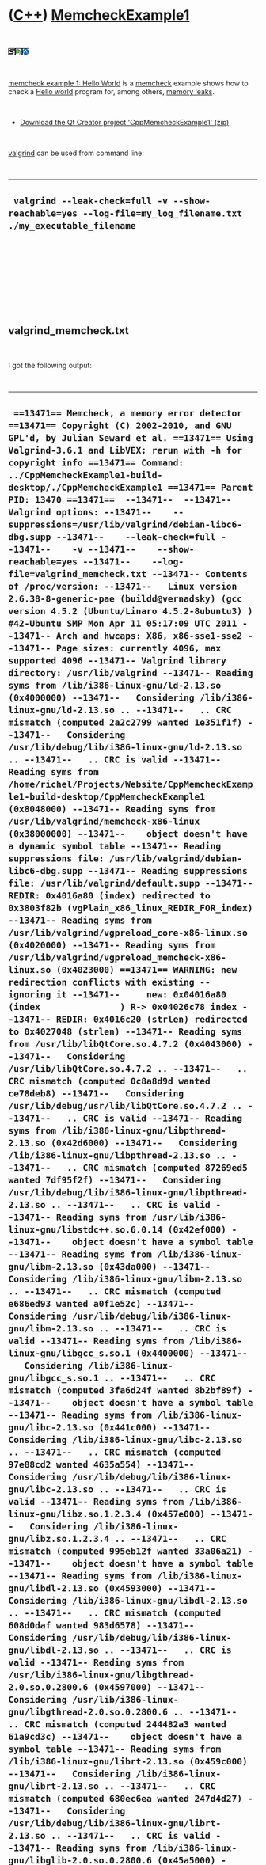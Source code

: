 



 

 

 

 

 

([C++](Cpp.md)) [MemcheckExample1](CppMemcheckExample1.md)
============================================================

 

![STL](PicStl.png)![Qt
Creator](PicQtCreator.png)![Lubuntu](PicLubuntu.png)

 

[memcheck example 1: Hello World](CppMemcheckExample1.md) is a
[memcheck](CppMemcheck.md) example shows how to check a [Hello
world](CppHelloWorld.md) program for, among others, [memory
leaks](CppMemoryLeak.md).

 

-   [Download the Qt Creator project
    'CppMemcheckExample1' (zip)](CppMemcheckExample1.zip)

 

[valgrind](CppValgrind.md) can be used from command line:

 

  ---------------------------------------------------------------------------------------------------------------
  ` valgrind --leak-check=full -v --show-reachable=yes --log-file=my_log_filename.txt ./my_executable_filename`
  ---------------------------------------------------------------------------------------------------------------

 

 

 

 

 

valgrind\_memcheck.txt
----------------------

 

I got the following output:

 

  -------------------------------------------------------------------------------------------------------------------------------------------------------------------------------------------------------------------------------------------------------------------------------------------------------------------------------------------------------------------------------------------------------------------------------------------------------------------------------------------------------------------------------------------------------------------------------------------------------------------------------------------------------------------------------------------------------------------------------------------------------------------------------------------------------------------------------------------------------------------------------------------------------------------------------------------------------------------------------------------------------------------------------------------------------------------------------------------------------------------------------------------------------------------------------------------------------------------------------------------------------------------------------------------------------------------------------------------------------------------------------------------------------------------------------------------------------------------------------------------------------------------------------------------------------------------------------------------------------------------------------------------------------------------------------------------------------------------------------------------------------------------------------------------------------------------------------------------------------------------------------------------------------------------------------------------------------------------------------------------------------------------------------------------------------------------------------------------------------------------------------------------------------------------------------------------------------------------------------------------------------------------------------------------------------------------------------------------------------------------------------------------------------------------------------------------------------------------------------------------------------------------------------------------------------------------------------------------------------------------------------------------------------------------------------------------------------------------------------------------------------------------------------------------------------------------------------------------------------------------------------------------------------------------------------------------------------------------------------------------------------------------------------------------------------------------------------------------------------------------------------------------------------------------------------------------------------------------------------------------------------------------------------------------------------------------------------------------------------------------------------------------------------------------------------------------------------------------------------------------------------------------------------------------------------------------------------------------------------------------------------------------------------------------------------------------------------------------------------------------------------------------------------------------------------------------------------------------------------------------------------------------------------------------------------------------------------------------------------------------------------------------------------------------------------------------------------------------------------------------------------------------------------------------------------------------------------------------------------------------------------------------------------------------------------------------------------------------------------------------------------------------------------------------------------------------------------------------------------------------------------------------------------------------------------------------------------------------------------------------------------------------------------------------------------------------------------------------------------------------------------------------------------------------------------------------------------------------------------------------------------------------------------------------------------------------------------------------------------------------------------------------------------------------------------------------------------------------------------------------------------------------------------------------------------------------------------------------------------------------------------------------------------------------------------------------------------------------------------------------------------------------------------------------------------------------------------------------------------------------------------------------------------------------------------------------------------------------------------------------------------------------------------------------------------------------------------------------------------------------------------------------------------------------------------------------------------------------------------------------------------------------------------------------------------------------------------------------------------------------------------------------------------------------------------------------------------------------------------------------------------------------------------------------------------------------------------------------------------------------------------------------------------------------------------------------------------------------------------------------------------------------------------------------------------------------------------------------------------------------------------------------------------------------------------------------------------------------------------------------------------------------------------------------------------------------------------------------------------------------------------------------------------------------------------------------------------------------------------------------------------------------------------------------------------------------------------------------
  ` ==13471== Memcheck, a memory error detector ==13471== Copyright (C) 2002-2010, and GNU GPL'd, by Julian Seward et al. ==13471== Using Valgrind-3.6.1 and LibVEX; rerun with -h for copyright info ==13471== Command: ../CppMemcheckExample1-build-desktop/./CppMemcheckExample1 ==13471== Parent PID: 13470 ==13471==  --13471--  --13471-- Valgrind options: --13471--    --suppressions=/usr/lib/valgrind/debian-libc6-dbg.supp --13471--    --leak-check=full --13471--    -v --13471--    --show-reachable=yes --13471--    --log-file=valgrind_memcheck.txt --13471-- Contents of /proc/version: --13471--   Linux version 2.6.38-8-generic-pae (buildd@vernadsky) (gcc version 4.5.2 (Ubuntu/Linaro 4.5.2-8ubuntu3) ) #42-Ubuntu SMP Mon Apr 11 05:17:09 UTC 2011 --13471-- Arch and hwcaps: X86, x86-sse1-sse2 --13471-- Page sizes: currently 4096, max supported 4096 --13471-- Valgrind library directory: /usr/lib/valgrind --13471-- Reading syms from /lib/i386-linux-gnu/ld-2.13.so (0x4000000) --13471--   Considering /lib/i386-linux-gnu/ld-2.13.so .. --13471--   .. CRC mismatch (computed 2a2c2799 wanted 1e351f1f) --13471--   Considering /usr/lib/debug/lib/i386-linux-gnu/ld-2.13.so .. --13471--   .. CRC is valid --13471-- Reading syms from /home/richel/Projects/Website/CppMemcheckExample1-build-desktop/CppMemcheckExample1 (0x8048000) --13471-- Reading syms from /usr/lib/valgrind/memcheck-x86-linux (0x38000000) --13471--    object doesn't have a dynamic symbol table --13471-- Reading suppressions file: /usr/lib/valgrind/debian-libc6-dbg.supp --13471-- Reading suppressions file: /usr/lib/valgrind/default.supp --13471-- REDIR: 0x4016a80 (index) redirected to 0x3803f82b (vgPlain_x86_linux_REDIR_FOR_index) --13471-- Reading syms from /usr/lib/valgrind/vgpreload_core-x86-linux.so (0x4020000) --13471-- Reading syms from /usr/lib/valgrind/vgpreload_memcheck-x86-linux.so (0x4023000) ==13471== WARNING: new redirection conflicts with existing -- ignoring it --13471--     new: 0x04016a80 (index               ) R-> 0x04026c78 index --13471-- REDIR: 0x4016c20 (strlen) redirected to 0x4027048 (strlen) --13471-- Reading syms from /usr/lib/libQtCore.so.4.7.2 (0x4043000) --13471--   Considering /usr/lib/libQtCore.so.4.7.2 .. --13471--   .. CRC mismatch (computed 0c8a8d9d wanted ce78deb8) --13471--   Considering /usr/lib/debug/usr/lib/libQtCore.so.4.7.2 .. --13471--   .. CRC is valid --13471-- Reading syms from /lib/i386-linux-gnu/libpthread-2.13.so (0x42d6000) --13471--   Considering /lib/i386-linux-gnu/libpthread-2.13.so .. --13471--   .. CRC mismatch (computed 87269ed5 wanted 7df95f2f) --13471--   Considering /usr/lib/debug/lib/i386-linux-gnu/libpthread-2.13.so .. --13471--   .. CRC is valid --13471-- Reading syms from /usr/lib/i386-linux-gnu/libstdc++.so.6.0.14 (0x42ef000) --13471--    object doesn't have a symbol table --13471-- Reading syms from /lib/i386-linux-gnu/libm-2.13.so (0x43da000) --13471--   Considering /lib/i386-linux-gnu/libm-2.13.so .. --13471--   .. CRC mismatch (computed e686ed93 wanted a0f1e52c) --13471--   Considering /usr/lib/debug/lib/i386-linux-gnu/libm-2.13.so .. --13471--   .. CRC is valid --13471-- Reading syms from /lib/i386-linux-gnu/libgcc_s.so.1 (0x4400000) --13471--   Considering /lib/i386-linux-gnu/libgcc_s.so.1 .. --13471--   .. CRC mismatch (computed 3fa6d24f wanted 8b2bf89f) --13471--    object doesn't have a symbol table --13471-- Reading syms from /lib/i386-linux-gnu/libc-2.13.so (0x441c000) --13471--   Considering /lib/i386-linux-gnu/libc-2.13.so .. --13471--   .. CRC mismatch (computed 97e88cd2 wanted 4635a554) --13471--   Considering /usr/lib/debug/lib/i386-linux-gnu/libc-2.13.so .. --13471--   .. CRC is valid --13471-- Reading syms from /lib/i386-linux-gnu/libz.so.1.2.3.4 (0x457e000) --13471--   Considering /lib/i386-linux-gnu/libz.so.1.2.3.4 .. --13471--   .. CRC mismatch (computed 995eb12f wanted 33a06a21) --13471--    object doesn't have a symbol table --13471-- Reading syms from /lib/i386-linux-gnu/libdl-2.13.so (0x4593000) --13471--   Considering /lib/i386-linux-gnu/libdl-2.13.so .. --13471--   .. CRC mismatch (computed 608d0daf wanted 983d6578) --13471--   Considering /usr/lib/debug/lib/i386-linux-gnu/libdl-2.13.so .. --13471--   .. CRC is valid --13471-- Reading syms from /usr/lib/i386-linux-gnu/libgthread-2.0.so.0.2800.6 (0x4597000) --13471--   Considering /usr/lib/i386-linux-gnu/libgthread-2.0.so.0.2800.6 .. --13471--   .. CRC mismatch (computed 244482a3 wanted 61a9cd3c) --13471--    object doesn't have a symbol table --13471-- Reading syms from /lib/i386-linux-gnu/librt-2.13.so (0x459c000) --13471--   Considering /lib/i386-linux-gnu/librt-2.13.so .. --13471--   .. CRC mismatch (computed 680ec6ea wanted 247d4d27) --13471--   Considering /usr/lib/debug/lib/i386-linux-gnu/librt-2.13.so .. --13471--   .. CRC is valid --13471-- Reading syms from /lib/i386-linux-gnu/libglib-2.0.so.0.2800.6 (0x45a5000) --13471--   Considering /lib/i386-linux-gnu/libglib-2.0.so.0.2800.6 .. --13471--   .. CRC mismatch (computed 2312631e wanted e21a44de) --13471--    object doesn't have a symbol table --13471-- Reading syms from /lib/i386-linux-gnu/libpcre.so.3.12.1 (0x467d000) --13471--   Considering /lib/i386-linux-gnu/libpcre.so.3.12.1 .. --13471--   .. CRC mismatch (computed 9e5ab3c1 wanted 29aaf7e3) --13471--    object doesn't have a symbol table --13471-- REDIR: 0x448ffb0 (strncmp) redirected to 0x4020479 (_vgnU_ifunc_wrapper) --13471-- REDIR: 0x4497140 (strstr) redirected to 0x4020479 (_vgnU_ifunc_wrapper) --13471-- REDIR: 0x4496db0 (__GI_strstr) redirected to 0x4028ef1 (strstr) --13471-- REDIR: 0x44900b0 (rindex) redirected to 0x4026acc (rindex) --13471-- REDIR: 0x439b650 (operator new(unsigned int)) redirected to 0x4026398 (operator new(unsigned int)) --13471-- REDIR: 0x448bef0 (malloc) redirected to 0x40267df (malloc) --13471-- REDIR: 0x448fd80 (__GI_strlen) redirected to 0x402702d (__GI_strlen) --13471-- REDIR: 0x448f740 (strcmp) redirected to 0x4020479 (_vgnU_ifunc_wrapper) --13471-- REDIR: 0x4538cb0 (__strcmp_ssse3) redirected to 0x40279d0 (strcmp) --13471-- REDIR: 0x43994b0 (operator delete(void*)) redirected to 0x4025882 (operator delete(void*)) --13471-- REDIR: 0x448c3b0 (free) redirected to 0x4025b6b (free) ==13471==  ==13471== HEAP SUMMARY: ==13471==     in use at exit: 0 bytes in 0 blocks ==13471==   total heap usage: 8 allocs, 8 frees, 336 bytes allocated ==13471==  ==13471== All heap blocks were freed -- no leaks are possible ==13471==  ==13471== ERROR SUMMARY: 0 errors from 0 contexts (suppressed: 33 from 6) --13471--  --13471-- used_suppression:     33 U1004-ARM-_dl_relocate_object ==13471==  ==13471== ERROR SUMMARY: 0 errors from 0 contexts (suppressed: 33 from 6)`
  -------------------------------------------------------------------------------------------------------------------------------------------------------------------------------------------------------------------------------------------------------------------------------------------------------------------------------------------------------------------------------------------------------------------------------------------------------------------------------------------------------------------------------------------------------------------------------------------------------------------------------------------------------------------------------------------------------------------------------------------------------------------------------------------------------------------------------------------------------------------------------------------------------------------------------------------------------------------------------------------------------------------------------------------------------------------------------------------------------------------------------------------------------------------------------------------------------------------------------------------------------------------------------------------------------------------------------------------------------------------------------------------------------------------------------------------------------------------------------------------------------------------------------------------------------------------------------------------------------------------------------------------------------------------------------------------------------------------------------------------------------------------------------------------------------------------------------------------------------------------------------------------------------------------------------------------------------------------------------------------------------------------------------------------------------------------------------------------------------------------------------------------------------------------------------------------------------------------------------------------------------------------------------------------------------------------------------------------------------------------------------------------------------------------------------------------------------------------------------------------------------------------------------------------------------------------------------------------------------------------------------------------------------------------------------------------------------------------------------------------------------------------------------------------------------------------------------------------------------------------------------------------------------------------------------------------------------------------------------------------------------------------------------------------------------------------------------------------------------------------------------------------------------------------------------------------------------------------------------------------------------------------------------------------------------------------------------------------------------------------------------------------------------------------------------------------------------------------------------------------------------------------------------------------------------------------------------------------------------------------------------------------------------------------------------------------------------------------------------------------------------------------------------------------------------------------------------------------------------------------------------------------------------------------------------------------------------------------------------------------------------------------------------------------------------------------------------------------------------------------------------------------------------------------------------------------------------------------------------------------------------------------------------------------------------------------------------------------------------------------------------------------------------------------------------------------------------------------------------------------------------------------------------------------------------------------------------------------------------------------------------------------------------------------------------------------------------------------------------------------------------------------------------------------------------------------------------------------------------------------------------------------------------------------------------------------------------------------------------------------------------------------------------------------------------------------------------------------------------------------------------------------------------------------------------------------------------------------------------------------------------------------------------------------------------------------------------------------------------------------------------------------------------------------------------------------------------------------------------------------------------------------------------------------------------------------------------------------------------------------------------------------------------------------------------------------------------------------------------------------------------------------------------------------------------------------------------------------------------------------------------------------------------------------------------------------------------------------------------------------------------------------------------------------------------------------------------------------------------------------------------------------------------------------------------------------------------------------------------------------------------------------------------------------------------------------------------------------------------------------------------------------------------------------------------------------------------------------------------------------------------------------------------------------------------------------------------------------------------------------------------------------------------------------------------------------------------------------------------------------------------------------------------------------------------------------------------------------------------------------------------------------------------------------------------------------------------------------

 

Zero errors, excellent!

Technical facts
---------------

 

[Operating system(s) or programming environment(s)](CppOs.md)

-   ![Lubuntu](PicLubuntu.png) [Lubuntu](CppLubuntu.md) 15.04 (vivid)

[IDE(s)](CppIde.md):

-   ![Qt Creator](PicQtCreator.png) [Qt Creator](CppQtCreator.md) 3.1.1

[Project type](CppQtProjectType.md):

-   ![console](PicConsole.png) [Console
    application](CppConsoleApplication.md)

[C++ standard](CppStandard.md):

-   ![C++98](PicCpp98.png) [C++98](Cpp98.md)

[Compiler(s)](CppCompiler.md):

-   [G++](CppGpp.md) 4.9.2

[Libraries](CppLibrary.md) used:

-   ![STL](PicStl.png) [STL](CppStl.md): GNU ISO C++ Library, version
    4.9.2

 

 

 

 

 

[Qt project file](CppQtProjectFile.md): ./CppMemcheckExample1/CppMemcheckExample1.pro
--------------------------------------------------------------------------------------

 

  -------------------------------------------------------------------------------------------------------------------------------------------------------------------------------------------------------------------------------------------------------------------------------------------------------------------------------------------------------------------------------------------------------------------
  ` include(../../ConsoleApplication.pri) #Or use the code below # QT += core # QT += gui # greaterThan(QT_MAJOR_VERSION, 4): QT += widgets # CONFIG   += console # CONFIG   -= app_bundle # TEMPLATE = app # CONFIG(release, debug|release) { #   DEFINES += NDEBUG NTRACE_BILDERBIKKEL # } # QMAKE_CXXFLAGS += -std=c++11 -Wall -Wextra -Weffc++ # unix { #   QMAKE_CXXFLAGS += -Werror # }  SOURCES += main.cpp`
  -------------------------------------------------------------------------------------------------------------------------------------------------------------------------------------------------------------------------------------------------------------------------------------------------------------------------------------------------------------------------------------------------------------------

 

 

 

 

 

./CppMemcheckExample1/main.cpp
------------------------------

 

  ------------------------------------------------------------------------
  ` #include <iostream>  int main() {   std::cout << "Hello world\n"; }`
  ------------------------------------------------------------------------

 

 

 

 

 

./CppMemcheckExample1/valgrind\_memcheck.sh
-------------------------------------------

 

  -------------------------------------------------------------------------------------------------------------------------------------------------------------
  ` #!/bin/sh valgrind --leak-check=full -v --show-reachable=yes --log-file=valgrind_memcheck.txt ../CppValgrindExample1-build-desktop/./CppValgrindExample1`
  -------------------------------------------------------------------------------------------------------------------------------------------------------------

 

 

 

 

 





 




This page has been created by the [tool](Tools.md)
[CodeToHtml](ToolCodeToHtml.md)
